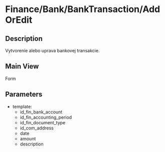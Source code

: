 # Finance/Bank/BankTransaction/AddOrEdit

## Description

Vytvorenie alebo uprava bankovej transakcie.

## Main View

Form

## Parameters

* template:
  * id_fin_bank_account
  * id_fin_accounting_period
  * id_fin_document_type
  * id_com_address
  * date
  * amount
  * description



